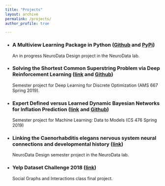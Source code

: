 ```yaml
---
title: "Projects"
layout: archive
permalink: /projects/
author_profile: true

---
```


* ### A Multiview Learning Package in Python ([Github](https://github.com/NeuroDataDesign/multiview) and [PyPi](https://pypi.org/project/mvlearn/))

   An in progress NeuroData Design project in the NeuroData lab.

* ### Solving the Shortest Common Superstring Problem via Deep Reinforcement Learning ([link](/files/dldo_scsp_6-18.pdf) and [Github](https://github.com/rflperry/dl-scsp))

  Semester project for Deep Learning for Discrete Optimization (AMS 667 Spring 2019).
  
* ### Expert Defined versus Learned Dynamic Bayesian Networks for Inflation Prediction ([link](/files/rperry27_PGM_Final_Project.pdf) and [Github](https://github.com/rflperry/pgm_final))

  Semester project for Machine Learning: Data to Models (CS 476 Spring 2019)

* ### Linking the Caenorhabditis elegans nervous system neural connections and developmental history ([link](/files/C__elegans_lineages.pdf))
   
   NeuroData Design semester project in the NeuroData lab.

* ### Yelp Dataset Challenge 2018 ([link](https://rflperry.github.io/yelp_challenge2018/))

    Social Graphs and Interactions class final project.
